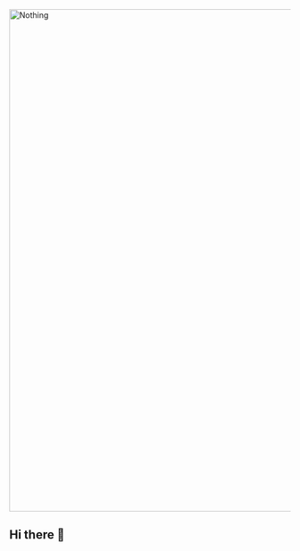 <img src="https://repository-images.githubusercontent.com/588181932/e36ec678-7984-4cdd-8e4c-a3932772ff8e" alt="Nothing" width="900">

## Hi there 👋

<!--
**Minhajul-Abidin/Minhajul-Abidin** is a ✨ _special_ ✨ repository because its `README.md` (this file) appears on your GitHub profile.

Here are some ideas to get you started:

- 🔭 I’m currently working on ...
- 🌱 I’m currently learning ...
- 👯 I’m looking to collaborate on ...
- 🤔 I’m looking for help with ...
- 💬 Ask me about ...
- 📫 How to reach me: ...
- 😄 Pronouns: ...
- ⚡ Fun fact: ...
-->
